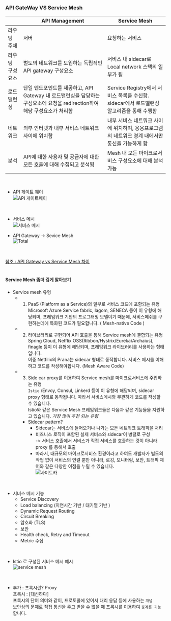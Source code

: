 
### API GateWay VS Service Mesh  
|  | API Management | Service Mesh 
|--- |--- |---
|라우팅 주체|서버|요청하는 서비스
|라우팅 구성요소|별도의 네트워크를 도입하는 독립적인 API gateway 구성요소|서비스 내 sidecar로 Local network 스택의 일부가 됨
|로드 밸런싱|단일 엔드포인트를 제공하고, API Gateway 내 로드밸런싱을 담당하는 구성요소에 요청을 redirection하여 해당 구성요소가 처리함|Service Registry에서 서비스 목록을 수신함. sidecar에서 로드밸런싱 알고리즘을 통해 수행함
|네트워크|외부 인터넷과 내부 서비스 네트워크 사이에 위치함|내부 서비스 네트워크 사이에 위치하며, 응용프로그램의 네트워크 경계 내에서만 통신을 가능하게 함
|분석|API에 대한 사용자 및 공급자에 대한 모든 호출에 대해 수집되고 분석됨|Mesh 내 모든 마이크로서비스 구성요소에 대해 분석가능  

<br>  

- API 게이트 웨이  
![API 게이트웨이](https://media.vlpt.us/post-images/tedigom/78ec1240-fd32-11e9-ba49-23d182ee1325/apigateway.png)  

<br>  

- 서비스 메시  
![서비스 메시](https://media.vlpt.us/post-images/tedigom/3fbe7db0-0925-11ea-aa94-f3699ad0167a/service-mesh-generic-topology.png)

- API Gateway -> Sevice Mesh  
![Total](https://media.vlpt.us/post-images/tedigom/87e37700-083d-11ea-bf9d-db5436d09a81/servicemesh-apigateway.png)  

<br> 

[참조 : API Gateway vs Service Mesh 차이](https://velog.io/@tedigom/MSA-%EC%A0%9C%EB%8C%80%EB%A1%9C-%EC%9D%B4%ED%95%B4%ED%95%98%EA%B8%B0-4Service-Mesh-f8k317qn1b#:~:text=%EC%B5%9C%EA%B7%BC%20MSA%EC%97%90%EC%84%9C%20API%20Gateway,%EA%B5%AC%EC%A1%B0%EB%A1%9C%20%EB%A7%8E%EC%9D%B4%20%EC%82%AC%EC%9A%A9%EB%90%98%EA%B3%A0%20%EC%9E%88%EC%8A%B5%EB%8B%88%EB%8B%A4.)    
<br>  

#### Service Mesh 좀더 깊게 알아보기   
- Service mesh 유형  
    - 1) PaaS (Platform as a Service)의 일부로 서비스 코드에 포함되는 유형  
    Microsoft Azure Service fabric, lagom, SENECA 등이 이 유형에 해당되며, 프레임워크 기반의 프로그래밍 모델이기 때문에, 서비스메쉬를 구현하는데에 특화된 코드가 필요합니다. ( Mesh-native Code )

    - 2) 라이브러리로 구현되어 API 호출을 통해 Service mesh에 결합되는 유형  
    Spring Cloud, Netflix OSS(Ribbon/Hystrix/Eureka/Archaius), finagle 등이 이 유형에 해당되며, 프레임워크 라이브러리를 사용하는 형태입니다.  
    이중 Netfilix의 Prana는 sidecar 형태로 동작합니다. 서비스 메시를 이해하고 코드를 작성해야합니다. (Mesh Aware Code)

    - 3) Side car proxy를 이용하여 Service mesh를 마이크로서비스에 주입하는 유형  
    `Istio` /Envoy, Consul, Linkerd 등이 이 유형에 해당되며, sidecar proxy 형태로 동작됩니다. 따라서 서비스메시와 무관하게 코드를 작성할 수 있습니다.  
    Istio와 같은 Service Mesh 프레임워크들은 다음과 같은 기능들을 지원하고 있습니다.   *가장 많이 추천 되는 유형*   
        - Sidecar pattern?  
            - Sidecar는 서비스에 들어오거나 나가는 모든 네트워크 트래픽을 처리  
            - 비즈니스 로직이 포함된 실제 서비스와 sidecar이 병렬로 구성  
            -> 서비스 호출에서 서비스가 직접 서비스를 호출하는 것이 아니라 proxy 를 통해서 호출
            - 따라서, 대규모의 마이크로서비스 환경이라고 하여도 개발자가 별도의 작업 없이 서비스의 연결 뿐만 아니라, 로깅, 모니터링, 보안, 트래픽 제어와 같은 다양한 이점을 누릴 수 있습니다.  
        ![사이트카](https://media.vlpt.us/post-images/tedigom/ac3a3bd0-092c-11ea-8263-c5a6e835ad0d/sidecar.png)  

<br>  

- 서비스 메시 기능
    - Service Discovery
    - Load balancing (지연시간 기반 / 대기열 기반 )
    - Dynamic Request Routing  
    - Circuit Breaking  
    - 암호화 (TLS)  
    - 보안  
    - Health check, Retry and Timeout  
    - Metric 수집  

<br>  

- Istio 로 구성된 서비스 메시 예시  
![service mesh](https://user-images.githubusercontent.com/15958325/70860649-7c8e1400-1f67-11ea-8897-abc3f55ff788.png)

<br>  

- 추가 : 프록시란? Proxy  
        프록시 : [대신하다]  
    프록시의 단어 의미와 같이, 프로토콜에 있어서 대리 응답 등에 사용하는 `개념`  
보안상의 문제로 직접 통신을 주고 받을 수 없을 때 프록시를 이용하여 `중계를 기능` 합니다.  
    

